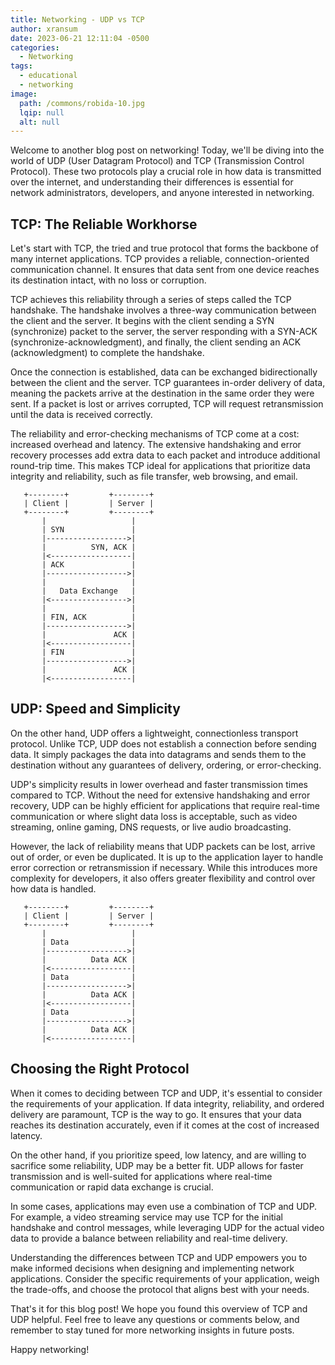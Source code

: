 ```yaml
---
title: Networking - UDP vs TCP
author: xransum
date: 2023-06-21 12:11:04 -0500
categories:
  - Networking
tags:
  - educational
  - networking
image:
  path: /commons/robida-10.jpg
  lqip: null
  alt: null
---
```



Welcome to another blog post on networking! Today, we'll be diving into the world of UDP (User Datagram Protocol) and TCP (Transmission Control Protocol). These two protocols play a crucial role in how data is transmitted over the internet, and understanding their differences is essential for network administrators, developers, and anyone interested in networking.

## TCP: The Reliable Workhorse

Let's start with TCP, the tried and true protocol that forms the backbone of many internet applications. TCP provides a reliable, connection-oriented communication channel. It ensures that data sent from one device reaches its destination intact, with no loss or corruption.

TCP achieves this reliability through a series of steps called the TCP handshake. The handshake involves a three-way communication between the client and the server. It begins with the client sending a SYN (synchronize) packet to the server, the server responding with a SYN-ACK (synchronize-acknowledgment), and finally, the client sending an ACK (acknowledgment) to complete the handshake.

Once the connection is established, data can be exchanged bidirectionally between the client and the server. TCP guarantees in-order delivery of data, meaning the packets arrive at the destination in the same order they were sent. If a packet is lost or arrives corrupted, TCP will request retransmission until the data is received correctly.

The reliability and error-checking mechanisms of TCP come at a cost: increased overhead and latency. The extensive handshaking and error recovery processes add extra data to each packet and introduce additional round-trip time. This makes TCP ideal for applications that prioritize data integrity and reliability, such as file transfer, web browsing, and email.

```
   +--------+         +--------+
   | Client |         | Server |
   +--------+         +--------+
       |                   |
       | SYN               |
       |------------------>|
       |          SYN, ACK |
       |<------------------|
       | ACK               |
       |------------------>|
       |                   |
       |   Data Exchange   |
       |<----------------->|
       |                   |
       | FIN, ACK          |
       |------------------>|
       |               ACK |
       |<------------------|
       | FIN               |
       |------------------>|
       |               ACK |
       |<------------------|
```

## UDP: Speed and Simplicity

On the other hand, UDP offers a lightweight, connectionless transport protocol. Unlike TCP, UDP does not establish a connection before sending data. It simply packages the data into datagrams and sends them to the destination without any guarantees of delivery, ordering, or error-checking.

UDP's simplicity results in lower overhead and faster transmission times compared to TCP. Without the need for extensive handshaking and error recovery, UDP can be highly efficient for applications that require real-time communication or where slight data loss is acceptable, such as video streaming, online gaming, DNS requests, or live audio broadcasting.

However, the lack of reliability means that UDP packets can be lost, arrive out of order, or even be duplicated. It is up to the application layer to handle error correction or retransmission if necessary. While this introduces more complexity for developers, it also offers greater flexibility and control over how data is handled.

```
   +--------+         +--------+
   | Client |         | Server |
   +--------+         +--------+
       |                   |
       | Data              |
       |------------------>|
       |          Data ACK |
       |<------------------|
       | Data              |
       |------------------>|
       |          Data ACK |
       |<------------------|
       | Data              |
       |------------------>|
       |          Data ACK |
       |<------------------|
```

## Choosing the Right Protocol

When it comes to deciding between TCP and UDP, it's essential to consider the requirements of your application. If data integrity, reliability, and ordered delivery are paramount, TCP is the way to go. It ensures that your data reaches its destination accurately, even if it comes at the cost of increased latency.

On the other hand, if you prioritize speed, low latency, and are willing to sacrifice some reliability, UDP may be a better fit. UDP allows for faster transmission and is well-suited for applications where real-time communication or rapid data exchange is crucial.

In some cases, applications may even use a combination of TCP and UDP. For example, a video streaming service may use TCP for the initial handshake and control messages, while leveraging UDP for the actual video data to provide a balance between reliability and real-time delivery.

Understanding the differences between TCP and UDP empowers you to make informed decisions when designing and implementing network applications. Consider the specific requirements of your application, weigh the trade-offs, and choose the protocol that aligns best with your needs.

That's it for this blog post! We hope you found this overview of TCP and UDP helpful. Feel free to leave any questions or comments below, and remember to stay tuned for more networking insights in future posts.


Happy networking!
